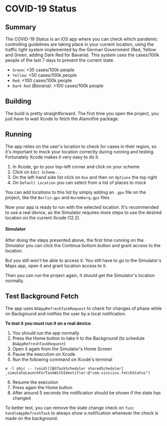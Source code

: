 # COVID-19 Status

## Summary

The COVID-19 Status is an iOS app where you can check which pandemic controlling guidelines are taking place in your current location, using the traffic light system implemented by the German Government (Red, Yellow and Green, adding Dark Red for Bavaria). This system uses the cases/100k people of the last 7 days to present the current state.

  - `Green`: <35 cases/100k people
  - `Yellow`: <50 cases/100k people
  - `Red`: <100 cases/100k people
  - `Dark Red` _(Bavaria)_:  >100 cases/100k people

## Building

The build is pretty straightforward. The first time you open the project, you just have to wait Xcode to fetch the Alamofire package.

## Running

The app relies on the user's location to check for cases in their region, so it's important to mock your location correctly during running and testing. Fortunately Xcode makes it very easy to do it.

1. In Xcode, go to your top-left corner and click on your scheme
2. Click on `Edit Scheme...`
3. On the left-hand side list click on `Run` and then on `Options` the top right
4. On `Default Location` you can select from a list of places to mock

You can add locations to this list by simply adding an `.gpx` file on the project, like the `Berlin.gpx` and `Nuremberg.gpx` files

Now your app is ready to run with the selected location. It's recommended to use a real device, as the Simulator requires more steps to use the desired location on the current Xcode (12.2).

#### Simulator

After doing the steps presented above, the first time running on the Simulator you can click the Continue bottom button and grant access to the location.

But you still won't be able to access it. You still have to go to the Simulator's Maps app, open it and grant location access to it.

Then you can run the project again, it should get the Simulator's location normally.

## Test Background Fetch

The app uses `BGAppRefreshTaskRequest` to check for changes of phase while on Background and notifies the user by a local notification.

__To test it you must run it on a real device.__

1. You should run the app normally
2. Press the Home button to take it to the Background (to schedule `BGAppRefreshTaskRequest`)
3. Open it again from the Simulator's Home Screen
4. Pause the execution on Xcode
5. Run the following command on Xcode's terminal
```
e -l objc -- (void)[[BGTaskScheduler sharedScheduler] _simulateLaunchForTaskWithIdentifier:@"com.vinicius.fetchStatus"]
```
6. Resume the execution
7. Press again the Home button
8. After around 5 seconds the notification should be shown if the state has changed

To better test, you can remove the state change check on `func handleAppRefreshTask` to always show a notification whenever the check is made on the background.
